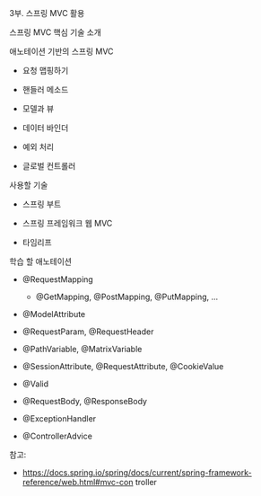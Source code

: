 3부. 스프링 MVC 활용 

스프링 MVC 핵심 기술 소개

애노테이션 기반의 스프링 MVC 

- 요청 맵핑하기

- 핸들러 메소드

- 모델과 뷰

- 데이터 바인더

- 예외 처리

- 글로벌 컨트롤러

사용할 기술

- 스프링 부트

- 스프링 프레임워크 웹 MVC 

- 타임리프

학습 할 애노테이션

- @RequestMapping

	- @GetMapping, @PostMapping, @PutMapping, ...

- @ModelAttribute

- @RequestParam, @RequestHeader

- @PathVariable, @MatrixVariable

- @SessionAttribute, @RequestAttribute, @CookieValue

- @Valid

- @RequestBody, @ResponseBody

- @ExceptionHandler

- @ControllerAdvice

참고:

- https://docs.spring.io/spring/docs/current/spring-framework-reference/web.html#mvc-con
troller